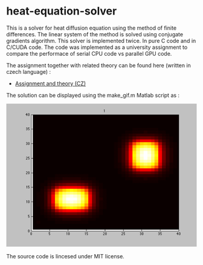 # heat-equation-solver

 This is a solver for heat diffusion equation using the method of finite differences. The linear system of the method is solved using conjugate gradients algorithm. This solver is implemented twice. In pure C code and in C/CUDA code. The code was implemented as a university assignment to compare the performace of serial CPU code vs parallel GPU code. 

The assignment together with related theory can be found here (written in czech language) :
* [Assignment and theory (CZ)](https://github.com/richardfinger/heat-equation-solver/blob/master/docs/Assignment-theory-cz.pdf)

The solution can be displayed using the make_gif.m Matlab script as :

![alt tag](https://github.com/richardfinger/heat-equation-solver/blob/master/docs/solution.gif)

The source code is lincesed under MIT license.
